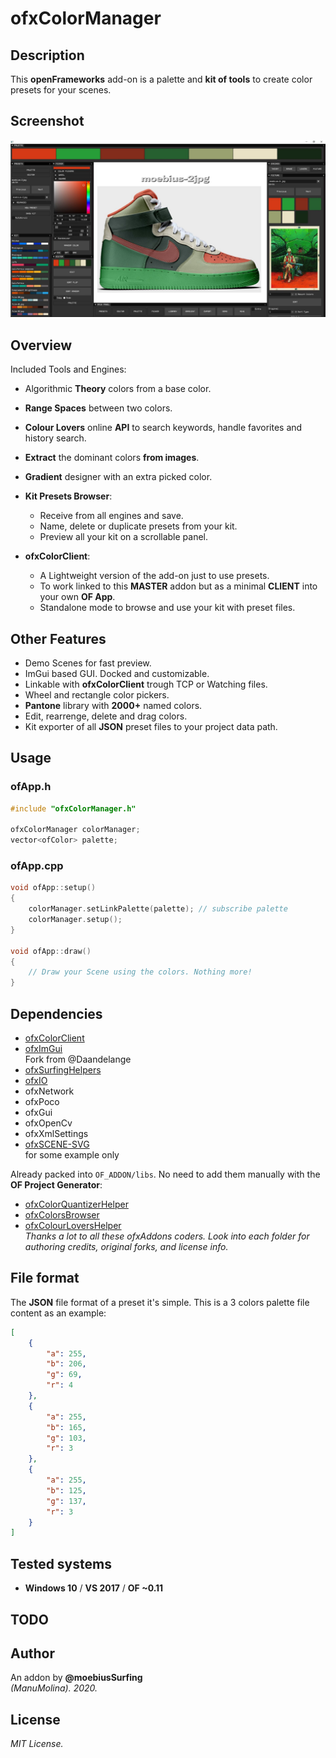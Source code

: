 # ofxColorManager

## Description
This **openFrameworks** add-on is a palette and **kit of tools** to create color presets for your scenes.  

## Screenshot
![image](/readme_images/Capture.JPG?raw=true "image")

## Overview
Included Tools and Engines:  
* Algorithmic **Theory** colors from a base color.
* **Range Spaces** between two colors.
* **Colour Lovers** online **API** to search keywords, handle favorites and history search.
* **Extract** the dominant colors **from images**.
* **Gradient** designer with an extra picked color.
* **Kit Presets Browser**: 
  * Receive from all engines and save. 
  * Name, delete or duplicate presets from your kit.
  * Preview all your kit on a scrollable panel.

* **ofxColorClient**: 
  * A Lightweight version of the add-on just to use presets. 
  * To work linked to this **MASTER** addon but as a minimal **CLIENT** into your own **OF App**. 
  * Standalone mode to browse and use your kit with preset files.

## Other Features
* Demo Scenes for fast preview.
* ImGui based GUI. Docked and customizable.
* Linkable with **ofxColorClient** trough TCP or Watching files.
* Wheel and rectangle color pickers.
* **Pantone** library with **2000+** named colors.
* Edit, rearrenge, delete and drag colors. 
* Kit exporter of all **JSON** preset files to your project data path.

## Usage
### ofApp.h
```.cpp
#include "ofxColorManager.h"

ofxColorManager colorManager;
vector<ofColor> palette;
```
### ofApp.cpp
```.cpp
void ofApp::setup()
{
	colorManager.setLinkPalette(palette); // subscribe palette
	colorManager.setup();
}

void ofApp::draw()
{
	// Draw your Scene using the colors. Nothing more!
}
```

## Dependencies
* [ofxColorClient](https://github.com/moebiussurfing/ofxColorClient)
* [ofxImGui](https://github.com/moebiussurfing/ofxImGui)  
  Fork from @Daandelange
* [ofxSurfingHelpers](https://github.com/moebiussurfing/ofxSurfingHelpers)  
* [ofxIO](https://github.com/bakercp/ofxIO)
* ofxNetwork
* ofxPoco
* ofxGui
* ofxOpenCv
* ofxXmlSettings
* [ofxSCENE-SVG](https://github.com/moebiussurfing/ofxSCENE-SVG)  
  for some example only 

Already packed into ```OF_ADDON/libs```. No need to add them manually with the **OF Project Generator**:  
* [ofxColorQuantizerHelper](https://github.com/moebiussurfing/ofxColorQuantizerHelper)
* [ofxColorsBrowser](https://github.com/moebiussurfing/ofxColorsBrowser)
* [ofxColourLoversHelper](https://github.com/moebiussurfing/ofxColourLoversHelper)  
*Thanks a lot to all these ofxAddons coders. 
Look into each folder for authoring credits, original forks, and license info.*  

## File format
The **JSON** file format of a preset it's simple. This is a 3 colors palette file content as an example:
```.json
[
    {
        "a": 255,
        "b": 206,
        "g": 69,
        "r": 4
    },
    {
        "a": 255,
        "b": 165,
        "g": 103,
        "r": 3
    },
    {
        "a": 255,
        "b": 125,
        "g": 137,
        "r": 3
    }
]
```

## Tested systems
- **Windows 10** / **VS 2017** / **OF ~0.11**

## TODO

## Author
An addon by **@moebiusSurfing**  
*(ManuMolina). 2020.*

## License
*MIT License.*